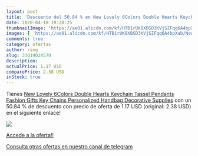 ```yaml
---
layout: post
title: 'Descuento del 50.84 % en New Lovely 6Colors Double Hearts Keychai'
date: 2020-04-18 19:28:25
thumbnailImage: 'https://ae01.alicdn.com/kf/HTB1rUK8XBSD3KVjSZFqq6A4bpXab/New-Lovely-6Colors-Double-Hearts-Keychain-Tassel-Pendants-Fashion-Gifts-Key-Chains-Personalized-Handbag-Decorative-Supplies.jpg_350x350._SL200_.jpg'
images: [ 'https://ae01.alicdn.com/kf/HTB1rUK8XBSD3KVjSZFqq6A4bpXab/New-Lovely-6Colors-Double-Hearts-Keychain-Tassel-Pendants-Fashion-Gifts-Key-Chains-Personalized-Handbag-Decorative-Supplies.jpg_350x350._SL200_.jpg' ]
comments: true
category: ofertas
author: ring
slug: 33019024570
description:
actualPrice: 1.17 USD
comparePrice: 2.38 USD
inStock: true
---
```


Tienes [New Lovely 6Colors Double Hearts Keychain Tassel Pendants Fashion Gifts Key Chains Personalized Handbag Decorative Supplies](https://www.amazon.com/dp/33019024570/?tag=redken08-20) con un 50.84 % de descuento con precio de oferta de 1.17 USD (original: 2.38 USD) en el siguiente enlace!

[![](https://ae01.alicdn.com/kf/HTB1rUK8XBSD3KVjSZFqq6A4bpXab/New-Lovely-6Colors-Double-Hearts-Keychain-Tassel-Pendants-Fashion-Gifts-Key-Chains-Personalized-Handbag-Decorative-Supplies.jpg_350x350._SL200_.jpg)](https://www.amazon.com/dp/33019024570/?tag=redken08-20)

[Accede a la oferta!!](https://www.amazon.com/dp/33019024570/?tag=redken08-20)

[Consulta otras ofertas en nuestro canal de telegram](https://t.me/s/ofertas25)
